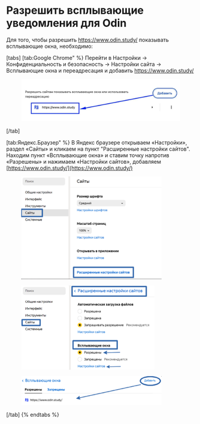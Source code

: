 # Разрешить всплывающие уведомления для Odin

Для того, чтобы разрешить https://www.odin.study/ показывать всплывающие окна, необходимо:

[tabs]
[tab:Google Chrome" %}
Перейти в Настройки -> Конфиденциальность и безопасность -> Настройки сайта -> Всплывающие окна и переадресация  и добавить  https://www.odin.study/

<figure><img src="../.gitbook/assets/image (167).png" alt=""><figcaption></figcaption></figure>
[/tab]

[tab:Яндекс.Браузер" %}
В Яндекс браузере открываем «Настройки», раздел «Сайты» и кликаем на пункт "Расширенные настройки сайтов". Находим пункт «Всплывающие окна» и ставим точку напротив «Разрешены» и нажимаем «Настройки сайтов», добавляем [https://www.odin.study/](https://www.odin.study/)

<figure><img src="../.gitbook/assets/image (168).png" alt="" width="375"><figcaption></figcaption></figure>

<figure><img src="../.gitbook/assets/image (172).png" alt="" width="356"><figcaption></figcaption></figure>

<figure><img src="../.gitbook/assets/image (171).png" alt="" width="375"><figcaption></figcaption></figure>
[/tab]
{% endtabs %}
